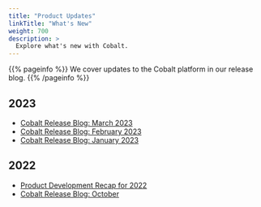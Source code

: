 ```yaml
---
title: "Product Updates"
linkTitle: "What's New"
weight: 700
description: >
  Explore what's new with Cobalt.
---
```


{{% pageinfo %}}
We cover updates to the Cobalt platform in our release blog.
{{% /pageinfo %}}

## 2023

- [Cobalt Release Blog: March 2023](https://www.cobalt.io/blog/cobalt-release-blog-march-2023)
- [Cobalt Release Blog: February 2023](https://www.cobalt.io/blog/cobalt-release-blog-february-2023)
- [Cobalt Release Blog: January 2023](https://www.cobalt.io/blog/cobalt-release-blog-january-2023)

## 2022

- [Product Development Recap for 2022](https://www.cobalt.io/blog/product-development-recap-how-we-made-pentest-as-service-better-in-2022)
- [Cobalt Release Blog: October](https://www.cobalt.io/blog/cobalt-release-blog-october)
